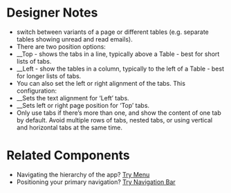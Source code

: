# Designer Notes
- switch between variants of a page or different tables (e.g. separate tables showing unread and read emails).
- There are two position options:
- __Top - shows the tabs in a line, typically above a Table - best for short lists of tabs.
- __Left - show the tables in a column, typically to the left of a Table - best for longer lists of tabs.
- You can also set the left or right alignment of the tabs. This configuration:
- __Sets the text alignment for ‘Left’ tabs.
- __Sets left or right page position for ‘Top’ tabs.
- Only use tabs if there’s more than one, and show the content of one tab by default. Avoid multiple rows of tabs, nested tabs, or using vertical and horizontal tabs at the same time.

# Related Components
- Navigating the hierarchy of the app? [Try Menu](/components/menu "Try Menu")
- Positioning your primary navigation? [Try Navigation Bar](/components/navigation-bar "Try Navigation Bar")


